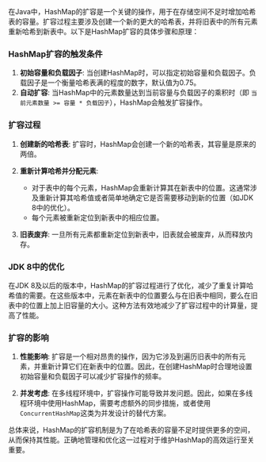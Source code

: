 在Java中，HashMap的扩容是一个关键的操作，用于在存储空间不足时增加哈希表的容量。扩容过程主要涉及创建一个新的更大的哈希表，并将旧表中的所有元素重新哈希到新表中。以下是HashMap扩容的具体步骤和原理：

### HashMap扩容的触发条件

1. **初始容量和负载因子**: 当创建HashMap时，可以指定初始容量和负载因子。负载因子是一个衡量哈希表满的程度的数字，默认值为0.75。
2. **自动扩容**: 当HashMap中的元素数量达到当前容量与负载因子的乘积时（即 `当前元素数量 >= 容量 * 负载因子`），HashMap会触发扩容操作。

### 扩容过程

1. **创建新的哈希表**: 扩容时，HashMap会创建一个新的哈希表，其容量是原来的两倍。

2. **重新计算哈希并分配元素**:
    - 对于表中的每个元素，HashMap会重新计算其在新表中的位置。这通常涉及重新计算其哈希值或者简单地确定它是否需要移动到新的位置（如JDK 8中的优化）。
    - 每个元素被重新定位到新表中的相应位置。

3. **旧表废弃**: 一旦所有元素都重新定位到新表中，旧表就会被废弃，从而释放内存。

### JDK 8中的优化

在JDK 8及以后的版本中，HashMap的扩容过程进行了优化，减少了重复计算哈希值的需要。在这些版本中，元素在新表中的位置要么与在旧表中相同，要么在旧表中的位置上加上旧容量的大小。这种方法有效地减少了扩容过程中的计算量，提高了性能。

### 扩容的影响

1. **性能影响**: 扩容是一个相对昂贵的操作，因为它涉及到遍历旧表中的所有元素，并重新计算它们在新表中的位置。因此，在创建HashMap时合理地设置初始容量和负载因子可以减少扩容操作的频率。

2. **并发考虑**: 在多线程环境中，扩容操作可能导致并发问题。因此，如果在多线程环境中使用HashMap，需要考虑额外的同步措施，或者使用`ConcurrentHashMap`这类为并发设计的替代方案。

总体来说，HashMap的扩容机制是为了在哈希表的容量不足时提供更多的空间，从而保持其性能。正确地管理和优化这一过程对于维护HashMap的高效运行至关重要。